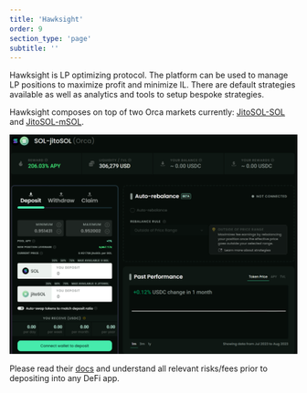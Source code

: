 ```yaml
---
title: 'Hawksight'
order: 9
section_type: 'page'
subtitle: ''
---
```



Hawksight is LP optimizing protocol. The platform can be used to manage LP positions to maximize profit and minimize IL. There are default strategies available as well as analytics and tools to setup bespoke strategies.

Hawksight composes on top of two Orca markets currently: [JitoSOL-SOL](https://www.hawksight.co/strategy/orca-sol-jitosol) and [JitoSOL-mSOL](https://www.hawksight.co/strategy/orca-msol-jitosol).

![hawkeye](/shared/images/jito_network/hawkeye.png)

Please read their [docs](https://hawksight.gitbook.io/whitepaper/) and understand all relevant risks/fees prior to depositing into any DeFi app. 

